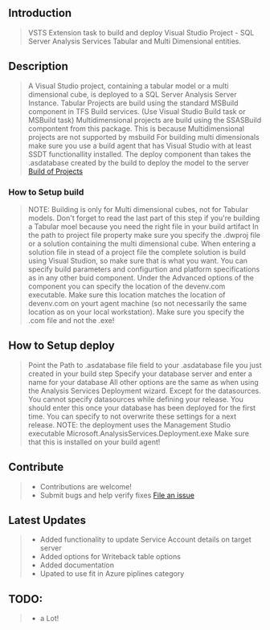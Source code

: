 ## Introduction
> VSTS Extension task to build and deploy Visual Studio Project - SQL Server Analysis Services Tabular and Multi Dimensional entities.

## Description
> A Visual Studio project, containing a tabular model or a multi dimensional cube, is deployed to a SQL Server Analysis Server Instance.
> Tabular Projects are build using the standard MSBuild component in TFS Build services. (Use Visual Studio Build task or MSBuild task)
> Multidimensional projects are build using the SSASBuild compontent from this package. This is because Multidimensional projects are not supported by msbuild
> For building multi dimensionals make sure you use a build agent that has Visual Studio with at least SSDT functionallity installed.
> The deploy component than takes the .asdatabase created by the build to deploy the model to the server
> [Build of Projects](https://docs.microsoft.com/en-us/sql/analysis-services/multidimensional-models/build-analysis-services-projects-ssdt)

### How to Setup build
> NOTE: Building is only for Multi dimensional cubes, not for Tabular models. Don't forget to read the last part of this step if you're building 
> a Tabular moel because you need the right file in your build artifact
> In the path to project file property make sure you specify the .dwproj file or a solution containing the multi dimensional cube. When entering a 
> solution file in stead of a project file the complete solution is build using Visual Studion, so make sure that is what you want.
> You can specify build parameters and configurtion and platform specifications as in any other buid component.
> Under the Advanced options of the component you can specify the location of the devenv.com executable. Make sure this location matches the location
> of devenv.com on yourt agent machine (so not necessarily the same location as on your local workstation). Make sure you specify the .com file and not 
> the .exe!

## How to Setup deploy
> Point the Path to .asdatabase file field to your .asdatabase file you just created in your build step
> Specify your database server and enter a name for your database
> All other options are the same as when using the Analysis Services Deployment wizard. Except for the datasources. You cannot specify datasources 
> while defining your release. You should enter this once your database has been deployed for the first time. You can specify to not overwrite these settings
> for a next release.
> NOTE: the deployment uses the Management Studio executable Microsoft.AnalysisServices.Deployment.exe Make sure that this is installed on your build agent!

## Contribute
> * Contributions are welcome!
> * Submit bugs and help verify fixes
> [File an issue](https://github.com/avdbrink/VSTS-SSAS-Extension/issues)

## Latest Updates
> * Added functionality to update Service Account details on target server 
> * Added options for Writeback table options
> * Added documentation
> * Upated to use fit in Azure piplines category

## TODO:
> * a Lot!
